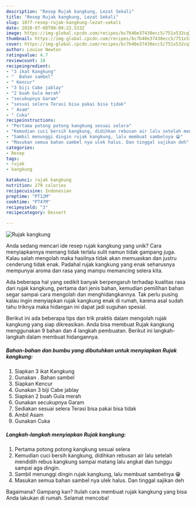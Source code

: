 ```yaml
---
description: "Resep Rujak kangkung, Lezat Sekali"
title: "Resep Rujak kangkung, Lezat Sekali"
slug: 1077-resep-rujak-kangkung-lezat-sekali
date: 2020-07-08T00:09:22.533Z
image: https://img-global.cpcdn.com/recipes/bc7b40e37430ecc5/751x532cq70/rujak-kangkung-foto-resep-utama.jpg
thumbnail: https://img-global.cpcdn.com/recipes/bc7b40e37430ecc5/751x532cq70/rujak-kangkung-foto-resep-utama.jpg
cover: https://img-global.cpcdn.com/recipes/bc7b40e37430ecc5/751x532cq70/rujak-kangkung-foto-resep-utama.jpg
author: Louise Newton
ratingvalue: 4.7
reviewcount: 10
recipeingredient:
- "3 ikat Kangkung"
- "  Bahan sambel"
- " Kencur"
- "3 biji Cabe jablay"
- "2 buah Gula merah"
- "secukupnya Garam"
- "sesuai selera Terasi bisa pakai bisa tidak"
- " Asam"
- " Cuka"
recipeinstructions:
- "Pertama potong potong kangkung sesuai selera"
- "Kemudian cuci bersih kangkung, didihkan rebusan air lalu setelah mendidih rebus kangkung sampai matang lalu angkat dan tunggu sampai aga dingin."
- "Sambil menunggi dingin rujak kangkung, lalu membuat sambelnya 😁"
- "Masukan semua bahan sambel nya ulek halus. Dan tinggal sajikan deh"
categories:
- Resep
tags:
- rujak
- kangkung

katakunci: rujak kangkung 
nutrition: 279 calories
recipecuisine: Indonesian
preptime: "PT12M"
cooktime: "PT47M"
recipeyield: "3"
recipecategory: Dessert

---
```



![Rujak kangkung](https://img-global.cpcdn.com/recipes/bc7b40e37430ecc5/751x532cq70/rujak-kangkung-foto-resep-utama.jpg)

Anda sedang mencari ide resep rujak kangkung yang unik? Cara menyiapkannya memang tidak terlalu sulit namun tidak gampang juga. Kalau salah mengolah maka hasilnya tidak akan memuaskan dan justru cenderung tidak enak. Padahal rujak kangkung yang enak seharusnya mempunyai aroma dan rasa yang mampu memancing selera kita.



Ada beberapa hal yang sedikit banyak berpengaruh terhadap kualitas rasa dari rujak kangkung, pertama dari jenis bahan, kemudian pemilihan bahan segar sampai cara mengolah dan menghidangkannya. Tak perlu pusing kalau ingin menyiapkan rujak kangkung enak di rumah, karena asal sudah tahu triknya maka hidangan ini dapat jadi suguhan spesial.


Berikut ini ada beberapa tips dan trik praktis dalam mengolah rujak kangkung yang siap dikreasikan. Anda bisa membuat Rujak kangkung menggunakan 9 bahan dan 4 langkah pembuatan. Berikut ini langkah-langkah dalam membuat hidangannya.

<!--inarticleads1-->

##### Bahan-bahan dan bumbu yang dibutuhkan untuk menyiapkan Rujak kangkung:

1. Siapkan 3 ikat Kangkung
1. Gunakan  . Bahan sambel
1. Siapkan  Kencur
1. Gunakan 3 biji Cabe jablay
1. Siapkan 2 buah Gula merah
1. Gunakan secukupnya Garam
1. Sediakan sesuai selera Terasi bisa pakai bisa tidak
1. Ambil  Asam
1. Gunakan  Cuka




<!--inarticleads2-->

##### Langkah-langkah menyiapkan Rujak kangkung:

1. Pertama potong potong kangkung sesuai selera
1. Kemudian cuci bersih kangkung, didihkan rebusan air lalu setelah mendidih rebus kangkung sampai matang lalu angkat dan tunggu sampai aga dingin.
1. Sambil menunggi dingin rujak kangkung, lalu membuat sambelnya 😁
1. Masukan semua bahan sambel nya ulek halus. Dan tinggal sajikan deh




Bagaimana? Gampang kan? Itulah cara membuat rujak kangkung yang bisa Anda lakukan di rumah. Selamat mencoba!
